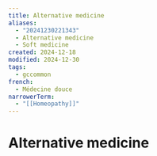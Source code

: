 ```yaml
---
title: Alternative medicine
aliases:
  - "20241230221343"
  - Alternative medicine
  - Soft medicine
created: 2024-12-18
modified: 2024-12-30
tags:
  - gccommon
french:
  - Médecine douce
narrowerTerm:
  - "[[Homeopathy]]"
---
```

# Alternative medicine
